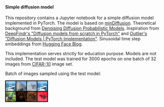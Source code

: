 #### Simple diffusion model


This repository contains a Jupyter notebook for a simple diffusion model implemented in PyTorch.
The model is based on [minDiffusion](https://github.com/cloneofsimo/minDiffusion). 
Theoretical background from [Denoising Diffusion Probabilistic Models](https://arxiv.org/abs/2006.11239).
Inspiration from [DeepFindr's "Diffusion models from scratch in PyTorch"](https://youtu.be/a4Yfz2FxXiY) and [Outlier's "Diffusion Models | PyTorch Implementation"](https://youtu.be/TBCRlnwJtZU). Sinusoidal time step embeddings from [Hugging Face Blog](https://huggingface.co/blog/annotated-diffusion). 

This implementation serves strictly for education purpose. Models are not included. The test model was trained for 3000 epochs on one batch of 32 images from [CIFAR-10](https://www.cs.toronto.edu/~kriz/cifar.html) image set. 

Batch of images sampled using the test model:

![Sampling using the model](sample_test.png)
